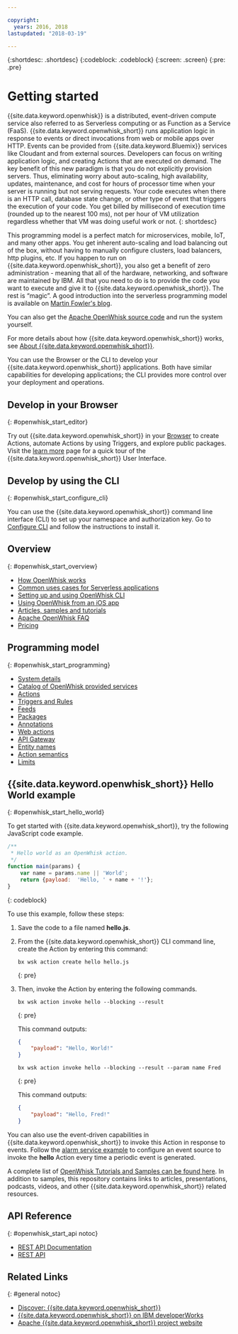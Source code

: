 ```yaml
---

copyright:
  years: 2016, 2018
lastupdated: "2018-03-19"

---
```


{:shortdesc: .shortdesc}
{:codeblock: .codeblock}
{:screen: .screen}
{:pre: .pre}

# Getting started

{{site.data.keyword.openwhisk}} is a distributed, event-driven compute service also referred to as Serverless computing or as Function as a Service (FaaS). {{site.data.keyword.openwhisk_short}} runs application logic in response to events or direct invocations from web or mobile apps over HTTP. Events can be provided from {{site.data.keyword.Bluemix}} services like Cloudant and from external sources. Developers can focus on writing application logic, and creating Actions that are executed on demand. The key benefit of this new paradigm is that you do not explicitly provision servers. Thus, eliminating worry about auto-scaling, high availability, updates, maintenance, and cost for hours of processor time when your server is running but not serving requests.
Your code executes when there is an HTTP call, database state change, or other type of event that triggers the execution of your code. You get billed by millisecond of execution time (rounded up to the nearest 100 ms), not per hour of VM utilization regardless whether that VM was doing useful work or not.
{: shortdesc}

This programming model is a perfect match for microservices, mobile, IoT, and many other apps. You get inherent auto-scaling and load balancing out of the box, without having to manually configure clusters, load balancers, http plugins, etc. If you happen to run on {{site.data.keyword.openwhisk_short}}, you also get a benefit of zero administration - meaning that all of the hardware, networking, and software are maintained by IBM. All that you need to do is to provide the code you want to execute and give it to {{site.data.keyword.openwhisk_short}}. The rest is “magic”. A good introduction into the serverless programming model is available on [Martin Fowler's blog](https://martinfowler.com/articles/serverless.html).

You can also get the [Apache OpenWhisk source code](https://github.com/openwhisk/openwhisk) and run the system yourself.

For more details about how {{site.data.keyword.openwhisk_short}} works, see [About {{site.data.keyword.openwhisk_short}}](./openwhisk_about.html).

You can use the Browser or the CLI to develop your {{site.data.keyword.openwhisk_short}} applications.
Both have similar capabilities for developing applications; the CLI provides more control over your deployment and operations.

## Develop in your Browser
{: #openwhisk_start_editor}

Try out {{site.data.keyword.openwhisk_short}} in your [Browser](https://console.{DomainName}/openwhisk/actions) to create Actions, automate Actions by using Triggers, and explore public packages. Visit the [learn more](https://console.{DomainName}/openwhisk/learn) page for a quick tour of the {{site.data.keyword.openwhisk_short}} User Interface.

## Develop by using the CLI
{: #openwhisk_start_configure_cli}

You can use the {{site.data.keyword.openwhisk_short}} command line interface (CLI) to set up your namespace and authorization key. Go to [Configure CLI](https://console.{DomainName}/openwhisk/cli) and follow the instructions to install it.

## Overview
{: #openwhisk_start_overview}
- [How OpenWhisk works](./openwhisk_about.html)
- [Common uses cases for Serverless applications](./openwhisk_use_cases.html)
- [Setting up and using OpenWhisk CLI](./openwhisk_cli.html)
- [Using OpenWhisk from an iOS app](./openwhisk_mobile_sdk.html)
- [Articles, samples and tutorials](https://github.com/openwhisk/openwhisk-external-resources)
- [Apache OpenWhisk FAQ](http://openwhisk.org/faq)
- [Pricing](https://console.ng.bluemix.net/openwhisk/learn/pricing)

## Programming model
{: #openwhisk_start_programming}
- [System details](./openwhisk_reference.html)
- [Catalog of OpenWhisk provided services](./openwhisk_catalog.html)
- [Actions](./openwhisk_actions.html)
- [Triggers and Rules](./openwhisk_triggers_rules.html)
- [Feeds](./openwhisk_feeds.html)
- [Packages](./openwhisk_packages.html)
- [Annotations](./openwhisk_annotations.html)
- [Web actions](./openwhisk_webactions.html)
- [API Gateway](./openwhisk_apigateway.html)
- [Entity names](./openwhisk_reference.html#openwhisk_entities)
- [Action semantics](./openwhisk_reference.html#openwhisk_semantics)
- [Limits](./openwhisk_reference.html#openwhisk_syslimits)

## {{site.data.keyword.openwhisk_short}} Hello World example
{: #openwhisk_start_hello_world}

To get started with {{site.data.keyword.openwhisk_short}}, try the following JavaScript code example.
```javascript
/**
 * Hello world as an OpenWhisk action.
 */
function main(params) {
    var name = params.name || 'World';
    return {payload:  'Hello, ' + name + '!'};
}
```
{: codeblock}

To use this example, follow these steps:

1. Save the code to a file named **hello.js**.

2. From the {{site.data.keyword.openwhisk_short}} CLI command line, create the Action by entering this command:
    ```
    bx wsk action create hello hello.js
    ```
    {: pre}

3. Then, invoke the Action by entering the following commands.
    ```
    bx wsk action invoke hello --blocking --result
    ```
    {: pre}  

    This command outputs:
    ```json
    {
        "payload": "Hello, World!"
    }
    ```
    
    ```
    bx wsk action invoke hello --blocking --result --param name Fred
    ```
    {: pre}  

    This command outputs:
    ```json
    {
        "payload": "Hello, Fred!"
    }
    ```

You can also use the event-driven capabilities in {{site.data.keyword.openwhisk_short}} to invoke this Action in response to events. Follow the [alarm service example](./openwhisk_packages.html#openwhisk_package_trigger) to configure an event source to invoke the **hello** Action every time a periodic event is generated.

A complete list of [OpenWhisk Tutorials and Samples can be found here](https://github.com/openwhisk/openwhisk-external-resources#sample-applications). In addition to samples, this repository contains links to articles, presentations, podcasts, videos, and other {{site.data.keyword.openwhisk_short}} related resources.

## API Reference
{: #openwhisk_start_api notoc}
* [REST API Documentation](./openwhisk_reference.html#openwhisk_ref_restapi)
* [REST API](https://console.{DomainName}/apidocs/98)

## Related Links
{: #general notoc}
* [Discover: {{site.data.keyword.openwhisk_short}}](http://www.ibm.com/cloud-computing/bluemix/openwhisk/)
* [{{site.data.keyword.openwhisk_short}} on IBM developerWorks](https://developer.ibm.com/openwhisk/)
* [Apache {{site.data.keyword.openwhisk_short}} project website](http://openwhisk.org)
